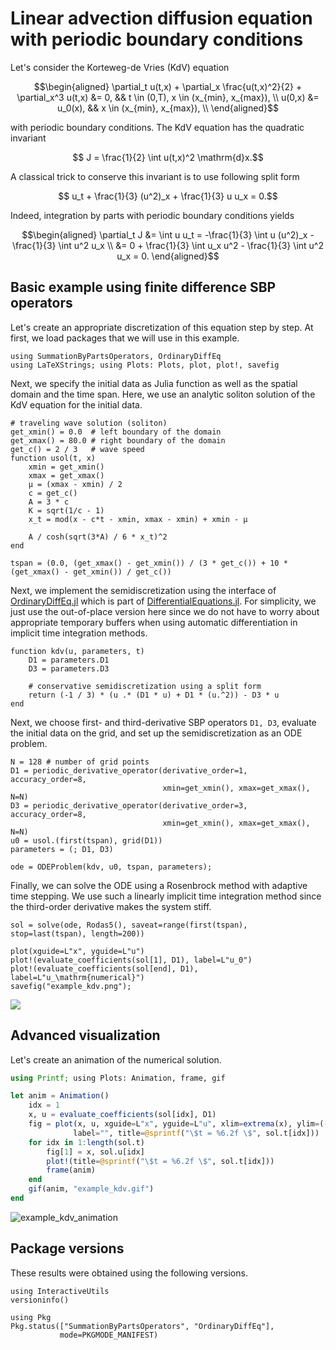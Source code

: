 # Linear advection diffusion equation with periodic boundary conditions

Let's consider the Korteweg-de Vries (KdV) equation

```math
\begin{aligned}
    \partial_t u(t,x) + \partial_x \frac{u(t,x)^2}{2} + \partial_x^3 u(t,x) &= 0, && t \in (0,T), x \in (x_{min}, x_{max}), \\
    u(0,x) &= u_0(x), && x \in (x_{min}, x_{max}), \\
\end{aligned}
```

with periodic boundary conditions. The KdV equation has the quadratic invariant

```math
    J = \frac{1}{2} \int u(t,x)^2 \mathrm{d}x.
```

A classical trick to conserve this invariant is to use following split form

```math
    u_t + \frac{1}{3} (u^2)_x + \frac{1}{3} u u_x = 0.
```

Indeed, integration by parts with periodic boundary conditions yields

```math
\begin{aligned}
    \partial_t J
    &=
    \int u u_t
    =
    -\frac{1}{3} \int u (u^2)_x - \frac{1}{3} \int u^2 u_x
    \\
    &=
    0 + \frac{1}{3} \int u_x u^2 - \frac{1}{3} \int u^2 u_x
    =
    0.
\end{aligned}
```

## Basic example using finite difference SBP operators

Let's create an appropriate discretization of this equation step by step. At first,
we load packages that we will use in this example.

```@example kdv
using SummationByPartsOperators, OrdinaryDiffEq
using LaTeXStrings; using Plots: Plots, plot, plot!, savefig
```

Next, we specify the initial data as Julia function as well as the
spatial domain and the time span. Here, we use an analytic soliton solution
of the KdV equation for the initial data.

```@example kdv
# traveling wave solution (soliton)
get_xmin() = 0.0  # left boundary of the domain
get_xmax() = 80.0 # right boundary of the domain
get_c() = 2 / 3   # wave speed
function usol(t, x)
    xmin = get_xmin()
    xmax = get_xmax()
    μ = (xmax - xmin) / 2
    c = get_c()
    A = 3 * c
    K = sqrt(1/c - 1)
    x_t = mod(x - c*t - xmin, xmax - xmin) + xmin - μ

    A / cosh(sqrt(3*A) / 6 * x_t)^2
end

tspan = (0.0, (get_xmax() - get_xmin()) / (3 * get_c()) + 10 * (get_xmax() - get_xmin()) / get_c())
```

Next, we implement the semidiscretization using the interface of
[OrdinaryDiffEq.jl](https://github.com/SciML/OrdinaryDiffEq.jl)
which is part of [DifferentialEquations.jl](https://diffeq.sciml.ai/latest/).
For simplicity, we just use the out-of-place version here since we do not have
to worry about appropriate temporary buffers when using automatic differentiation
in implicit time integration methods.

```@example kdv
function kdv(u, parameters, t)
    D1 = parameters.D1
    D3 = parameters.D3

    # conservative semidiscretization using a split form
    return (-1 / 3) * (u .* (D1 * u) + D1 * (u.^2)) - D3 * u
end
```

Next, we choose first- and third-derivative SBP operators `D1, D3`, evaluate
the initial data on the grid, and set up the semidiscretization as an ODE problem.

```@example kdv
N = 128 # number of grid points
D1 = periodic_derivative_operator(derivative_order=1, accuracy_order=8,
                                  xmin=get_xmin(), xmax=get_xmax(), N=N)
D3 = periodic_derivative_operator(derivative_order=3, accuracy_order=8,
                                  xmin=get_xmin(), xmax=get_xmax(), N=N)
u0 = usol.(first(tspan), grid(D1))
parameters = (; D1, D3)

ode = ODEProblem(kdv, u0, tspan, parameters);
```

Finally, we can solve the ODE using a Rosenbrock method with adaptive time stepping.
We use such a linearly implicit time integration method since the third-order
derivative makes the system stiff.

```@example kdv
sol = solve(ode, Rodas5(), saveat=range(first(tspan), stop=last(tspan), length=200))

plot(xguide=L"x", yguide=L"u")
plot!(evaluate_coefficients(sol[1], D1), label=L"u_0")
plot!(evaluate_coefficients(sol[end], D1), label=L"u_\mathrm{numerical}")
savefig("example_kdv.png");
```

![](example_kdv.png)


## Advanced visualization

Let's create an animation of the numerical solution.

```julia
using Printf; using Plots: Animation, frame, gif

let anim = Animation()
    idx = 1
    x, u = evaluate_coefficients(sol[idx], D1)
    fig = plot(x, u, xguide=L"x", yguide=L"u", xlim=extrema(x), ylim=(-0.05, 2.05),
              label="", title=@sprintf("\$t = %6.2f \$", sol.t[idx]))
    for idx in 1:length(sol.t)
        fig[1] = x, sol.u[idx]
        plot!(title=@sprintf("\$t = %6.2f \$", sol.t[idx]))
        frame(anim)
    end
    gif(anim, "example_kdv.gif")
end
```

![example_kdv_animation](https://user-images.githubusercontent.com/12693098/186075685-a4f12cf0-df6d-486a-ba5c-04d7a7466743.gif)


## Package versions

These results were obtained using the following versions.

```@example kdv
using InteractiveUtils
versioninfo()

using Pkg
Pkg.status(["SummationByPartsOperators", "OrdinaryDiffEq"],
           mode=PKGMODE_MANIFEST)
```
